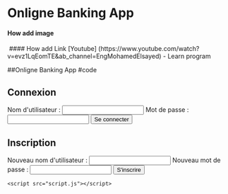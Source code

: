 # Onligne Banking App

#### How add image 
<div>
<img scr="https://github.com/yahyaouichaiima/Onligne-Banking-app/blob/main/Banque-en-ligne-Tout-sur-son-role-son-fonctionnement-ses-attraits-et-les-services-proposes-05.png" width "150" heigth"300"
    </div>
#### How add Link
[Youtube] (https://www.youtube.com/watch?v=evz1LqEomTE&ab_channel=EngMohamedElsayed) - Learn program

##Onligne Banking App
#code


<!DOCTYPE html>
<html lang="en">
<head>
    <meta charset="UTF-8">
    <meta name="viewport" content="width=device-width, initial-scale=1.0">
    <link rel="stylesheet" href="styles.css">
    <title>Online Banking App</title>
</head>
<body>
    <div class="container">
        <div class="form-container">
            <form id="signin-form">
                <h2>Connexion</h2>
                <label for="username">Nom d'utilisateur :</label>
                <input type="text" id="username" required>
                <label for="password">Mot de passe :</label>
                <input type="password" id="password" required>
                <button type="submit">Se connecter</button>
            </form>
        </div>
        <div class="form-container">
            <form id="signup-form">
                <h2>Inscription</h2>
                <label for="new-username">Nouveau nom d'utilisateur :</label>
                <input type="text" id="new-username" required>
                <label for="new-password">Nouveau mot de passe :</label>
                <input type="password" id="new-password" required>
                <button type="submit">S'inscrire</button>
            </form>
        </div>
    </div>

    <script src="script.js"></script>
</body>
</html>



